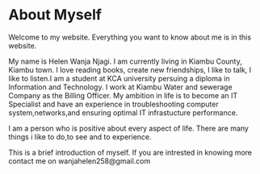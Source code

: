 

</head>

<body>

<h1> About Myself </h1>

<p> Welcome to my website. Everything you want to know about me is in this website.     </p>

<p> My name is Helen Wanja Njagi. I am currently living in Kiambu County, Kiambu town. I love reading books, create new friendships, I like to talk, I like to listen.I am a student at KCA university persuing a diploma in Information and Technology. I work at Kiambu Water and sewerage Company as the Billing Officer.  My ambition in life is to become an IT Specialist and have an experience in troubleshooting computer system,networks,and ensuring optimal IT infrastucture performance.   </p>

<p> I am a person who is positive about every aspect of life.  There are many things i like to do,to see and to experience.    </p>

<p> This is a brief introduction of myself. If you are intrested in knowing more contact me on wanjahelen258@gmail.com  </p> 






</body>












</html>
